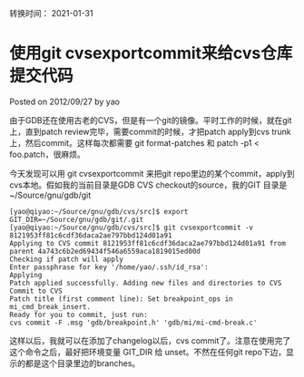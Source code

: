 转换时间： 2021-01-31

# 使用git cvsexportcommit来给cvs仓库提交代码
Posted on 2012/09/27 by yao

由于GDB还在使用古老的CVS，但是有一个git的镜像。平时工作的时候，就在git上，直到patch review完毕，需要commit的时候，才把patch apply到cvs trunk上，然后commit。这样每次都需要 git format-patches 和 patch -p1 < foo.patch，很麻烦。

今天发现可以用 git cvsexportcommit 来把git repo里边的某个commit，apply到cvs本地。假如我的当前目录是GDB CVS checkout的source，我的GIT 目录是 ~/Source/gnu/gdb/git
```
[yao@qiyao:~/Source/gnu/gdb/cvs/src]$ export GIT_DIR=~/Source/gnu/gdb/git/.git
[yao@qiyao:~/Source/gnu/gdb/cvs/src]$ git cvsexportcommit -v 8121953ff81c6cdf36daca2ae797bbd124d01a91
Applying to CVS commit 8121953ff81c6cdf36daca2ae797bbd124d01a91 from parent 4a743c6b2ed69434f546a6559aca1819015ed00d
Checking if patch will apply
Enter passphrase for key '/home/yao/.ssh/id_rsa':
Applying
Patch applied successfully. Adding new files and directories to CVS
Commit to CVS
Patch title (first comment line): Set breakpoint_ops in mi_cmd_break_insert.
Ready for you to commit, just run:
cvs commit -F .msg 'gdb/breakpoint.h' 'gdb/mi/mi-cmd-break.c'
```
这样以后，我就可以在添加了changelog以后，cvs commit了。注意在使用完了这个命令之后，最好把环境变量 GIT_DIR 给 unset。不然在任何git repo下边，显示的都是这个目录里边的branches。
